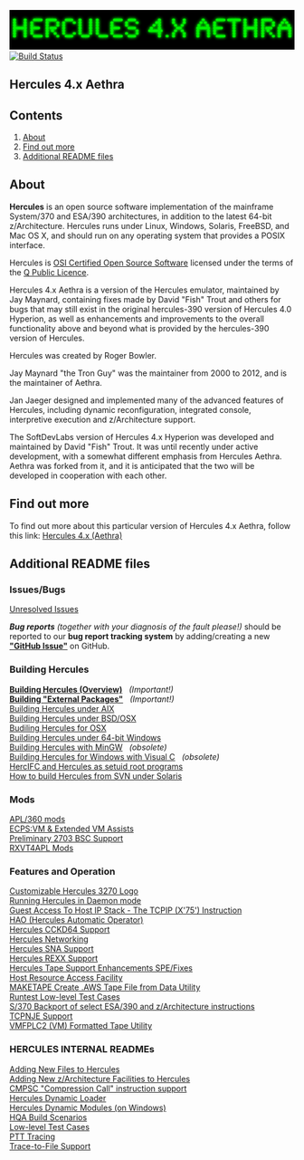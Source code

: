![Hercules Aethra](./readme/images/image_header_herculesaethra.png)  
[![Build Status](https://travis-ci.org/Hercules-Aethra/aethra.svg?branch=master)](https://travis-ci.org/Hercules-Aethra/aethra)

## Hercules 4.x Aethra

## Contents

1. [About](#About)
2. [Find out more](#Find-out-more)
3. [Additional README files](#Additional-README-files)

## About

**Hercules** is an open source software implementation of the mainframe System/370 and ESA/390 architectures, in addition to the latest 64-bit z/Architecture. Hercules runs under Linux, Windows, Solaris, FreeBSD, and Mac OS X, and should run on any operating system that provides a POSIX interface.

Hercules is [OSI Certified Open Source Software](http://www.opensource.org/) licensed under the terms of the [Q Public Licence](http://hercules-aethra.github.io/html/herclic.html).

Hercules 4.x Aethra is a version of the Hercules emulator, maintained by Jay Maynard, containing fixes made by David "Fish" Trout and others for bugs that may still exist in the original hercules-390 version of Hercules 4.0 Hyperion, as well as enhancements and improvements to the overall functionality above and beyond what is provided by the hercules-390 version of Hercules.

Hercules was created by Roger Bowler.

Jay Maynard "the Tron Guy" was the maintainer from 2000 to 2012, and is the maintainer of Aethra.

Jan Jaeger designed and implemented many of the advanced features of Hercules, including dynamic reconfiguration, integrated console, interpretive execution and z/Architecture support.

The SoftDevLabs version of Hercules 4.x Hyperion was developed and maintained by David "Fish" Trout. It was until recently under active development, with a somewhat different emphasis from Hercules Aethra. Aethra was forked from it, and it is anticipated that the two will be developed in cooperation with each other.

## Find out more

To find out more about this particular version of Hercules 4.x Aethra, follow this link: [Hercules 4.x (Aethra)](http://hercules-aethra.github.io/html/)

## Additional README files

### Issues/Bugs

[Unresolved Issues](readme/README.ISSUES.md)  

_**Bug reports** (together with your diagnosis of the fault please!)_ should be reported
to our **bug report tracking system** by adding/creating a new
[**"GitHub Issue"**](https://github.com/Hercules-Aethra/aethra/issues) on GitHub.

### Building Hercules

[**Building Hercules (Overview)**](http://hercules-aethra.github.io/html/hercinst.html#install) &nbsp; _(Important!)_  
[**Building "External Packages"**](readme/README.EXTPKG.md) &nbsp; _(Important!)_  
[Building Hercules under AIX](readme/README.AIX.md)  
[Building Hercules under BSD/OSX](readme/README.BSD.md)  
[Budiling Hercules for OSX](readme/README.OSX.md)  
[Building Hercules under 64-bit Windows](readme/README.WIN64.md)  
[Building Hercules with MinGW](readme/README.MINGW.md) &nbsp; _(obsolete)_  
[Building Hercules for Windows with Visual C](readme/README.MSVC.md) &nbsp; _(obsolete)_  
[HercIFC and Hercules as setuid root programs](readme/README.SETUID.md)  
[How to build Hercules from SVN under Solaris](readme/README.SUN.md)  

### Mods

[APL/360 mods](readme/README.APL360.md)  
[ECPS:VM & Extended VM Assists](readme/README.ECPSVM.md)  
[Preliminary 2703 BSC Support](readme/README.COMMADPT.md)  
[RXVT4APL Mods](readme/README.RXVT4APL.md)  

### Features and Operation

[Customizable Hercules 3270 Logo](readme/README.HERCLOGO.md)  
[Running Hercules in Daemon mode](readme/README.DAEMON.md)  
[Guest Access To Host IP Stack - The TCPIP (X'75') Instruction](readme/README.TCPIP.md)  
[HAO (Hercules Automatic Operator)](readme/README.HAO.md)  
[Hercules CCKD64 Support](readme/README.CCKD64.md)  
[Hercules Networking](readme/README.NETWORKING.md)  
[Hercules SNA Support](readme/README.SNA.md)  
[Hercules REXX Support](readme/README.REXX.md)  
[Hercules Tape Support Enhancements SPE/Fixes](readme/README.TAPE.md)  
[Host Resource Access Facility](readme/README.HRAF.md)  
[MAKETAPE Create .AWS Tape File from Data Utility](readme/README.MAKETAPE.md)  
[Runtest Low-level Test Cases](tests/README.md)  
[S/370 Backport of select ESA/390 and z/Architecture instructions](readme/README.S37X.md)  
[TCPNJE Support](readme/README.TCPNJE.md)  
[VMFPLC2 (VM) Formatted Tape Utility](readme/README.VMFPLC2.md)  

### HERCULES INTERNAL READMEs

[Adding New Files to Hercules](readme/README.ADDING.md)  
[Adding New z/Architecture Facilities to Hercules](readme/README.FACILITIES.md)  
[CMPSC "Compression Call" instruction support](readme/README.CMPSC.md)  
[Hercules Dynamic Loader](readme/README.HDL.md)  
[Hercules Dynamic Modules (on Windows)](readme/README.DYNMOD.md)  
[HQA Build Scenarios](readme/README.HQA.md)  
[Low-level Test Cases](tests/README.md)  
[PTT Tracing](readme/README.PTT.md)  
[Trace-to-File Support](readme/README.TRACEFILE.md)  
